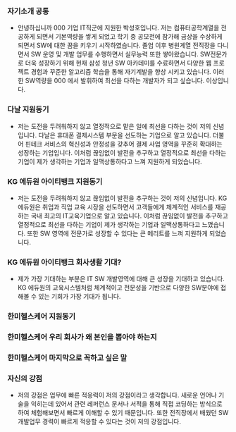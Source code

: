 
### 자기소개 공통
- 안녕하십니까 000 기업 IT직군에 지원한 박성호입니다.
저는 컴퓨터공학계열을 전공하게 되면서 기본역량을 쌓게 되었고 학기 중 공모전에 참가해 금상을 수상하게 되면서 SW에 대한 꿈을 키우기 시작하였습니다. 졸업 이후 병원계열 전직장을 다니면서 SW 운영 및 개발 업무를 수행하면서 실무능력 또한 쌓아왔습니다. SW전문가로 더욱 성장하기 위해 현재 삼성 청년 SW 아카데미를 수료하면서 다양한 웹 프로젝트 경험과 꾸준한 알고리즘 학습을 통해 자기계발을 향상 시키고 있습니다. 이러한 SW역량을 000 에서 발휘하여 최선을 다하는 개발자가 되고 싶습니다. 이상입니다.


### 다날 지원동기
- 저는 도전을 두려워하지 않고 열정적으로 맡은 일에 최선을 다하는 것이 저의 신념입니다. 
다날은 휴대폰 결제시스템 부문을 선도하는 기업으로 알고 있습니다. 더불어 핀테크 서비스의 혁신성과 안정성을 갖추어 결제 사업 영역을 꾸준히 확대하는 성장하는 기업입니다. 이처럼 끊임없이 발전을 추구하고 열정적으로 최선을 다하는 기업이 
제가 생각하는 기업과 일맥상통하다고 느껴 지원하게 되었습니다.

### KG 에듀원 아이티뱅크 지원동기
- 저는 도전을 두려워하지 않고 끊임없이 발전을 추구하는 것이 저의 신념입니다. 
KG 에듀원은 취업과 직업 교육 시장을 선도하면서 고객들에게 체계적인 서비스를 재공하는 국내 최고의 IT교육기업으로 알고 있습니다. 이처럼 끊임없이 발전을 추구하고 열정적으로 최선을 다하는 기업이 제가 생각하는 기업과 일맥상통하다고 느꼈습니다. 
또한 SW 영역에 전문가로 성장할 수 있다는 큰 메리트를 느껴 지원하게 되었습니다.

### KG 에듀원 아이티뱅크 회사생활 기대?
- 제가 가장 기대하는 부분은 IT SW 개발영역에 대해 큰 성장을 기대하고 있습니다. KG 에듀원의 교육시스템처럼 체계적이고 전문성을 기반으로 다양한 SW분야에 접해볼 수 있는 기회가 가장 기대가 됩니다.


### 한미헬스케어 지원동기

### 한미헬스케어 우리 회사가 왜 본인을 뽑아야 하는지

### 한미헬스케어 마지막으로 꼭하고 싶은 말



### 자신의 강점
- 저의 강점은 업무에 빠른 적응력이 저의 강점이라고 생각합니다. 새로운 언어나 기술을 익히는데 있어서 관련 레퍼런스 문서나 서적을 통해 직접 코딩하는 방식으로 하여 체험해보면서 빠르게 이해할 수 있기 때문입니다. 또한 전직장에서 배웠던 SW개발업무 경력이 빠르게 적응할 수 있다는 것이 저의 강점입니다.

